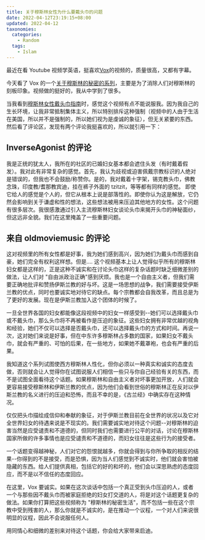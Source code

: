 ```yaml
---
title: 关于穆斯林女性为什么要戴头巾的问题
date: 2022-04-12T23:19:15+08:00
updated: 2022-04-12
taxonomies:
  categories:
    - Random
  tags:
    - Islam
---
```


最近在看 Youtube 视频学英语，挺喜欢[Vox](https://www.youtube.com/channel/UCLXo7UDZvByw2ixzpQCufnA)的视频的，质量很高，又都有字幕。

今天看了 Vox 的一个[关于穆斯林的秘密的系列](https://www.youtube.com/playlist?list=PLJ8cMiYb3G5dIu76T0o8smkqjHOz1-kUo)，主要是为了消除人们对穆斯林的刻板印象。视频做的挺好的，我从中学到了很多。

当我看到[穆斯林女性戴头巾指南](https://www.youtube.com/watch?v=DclppILcDcg&list=PLJ8cMiYb3G5dIu76T0o8smkqjHOz1-kUo&index=12)时，感觉这个视频有点不能说服我。因为我自己的生长环境，让我非常抵制集体主义，所以特别排斥这种强制（视频中的人由于生活在美国，所以并不是强制的，所以她们视为是虔诚的象征），但无关紧要的东西。然后看了评论区，发现有两个评论我挺喜欢的，所以就引用一下：

<!-- more -->

## InverseAgonist 的评论

我是正统的犹太人，我所在的社区的已婚妇女基本都会遮住头发（有时戴着假发）。我对此有非常复杂的感觉。首先，我认为歧视或迫害佩戴宗教标识的人绝对是错误的，但我也不会鼓励/称赞你。是的，我对戴着十字架，锡克教头巾，佛教念珠，印度教/耆那教宾迪，挂在裤子外面的 tzitzit，等等都有同样的感觉。 即使它给人的感觉是个人的，但它从根本上说是部落性的。即使你认为这是解放，它仍然会影响到关于谦虚和性的想法，这些想法被用来压迫其他地方的女性。这个问题有很多层次。我很感激通过引入主流穆斯林妇女谈论头巾来揭开头巾的神秘面纱，但这远非全貌。我们在这里掩盖了一些重要问题。

## 来自 oldmoviemusic 的评论

这对视频里的所有女性都是好事，我为她们感到高兴，因为她们为戴头巾而感到自豪，她们完全有权利这样想。但是.... 这个视频基本上让人觉得似乎所有的穆斯林妇女都是这样的，正是这种不诚实和在讨论头巾这样的复杂话题时缺乏细微差别的做法，让人们对 "自由派政治正确"感到厌烦。我也是一个自由主义者，但我们需要正确地批评和赞扬伊斯兰教的好与坏。这是一场思想的战争，我们需要接受伊斯兰教的优点，同时也要诚实地对待它的缺点。每个宗教都会自我改革，而且总是为了更好的发展。现在是伊斯兰教加入这个团体的时候了。

一旦全世界各国的妇女都能像这段视频中的妇女一样感受到--她们可以选择戴头巾或不戴头巾，那么头巾将不再被看作是压迫的象征。这些妇女拥有非常优越的视角和经验，她们不仅可以选择是否戴头巾，还可以选择戴头巾的方式和时间。再说一次，这对她们来说是好事，但在中东许多穆斯林占多数的国家，如果妇女不戴头巾，就会有严重的、可怕的后果，在一些地方，如果她不戴罩袍，也会有严重的后果。

我知道这个系列试图使西方穆斯林人性化，但你必须以一种真实和诚实的态度去做，否则就会让人觉得你在试图说服人们相信一些只与你自己经验有关的东西，而不是试图全面看待这个话题。如果穆斯林和自由主义者对坏事更加开放，人们就会更容易接受穆斯林和伊斯兰教的优点，因为他们会看到世俗的穆斯林正在反对以伊斯兰教的名义进行的压迫和恐怖，而且不幸的是，《古兰经》中确实存在这种情况。

仅仅把头巾描绘成信仰和奉献的象征，对于伊斯兰教目前在全世界的状况以及它对全世界妇女的待遇来说是不现实的。我们需要诚实地对待这个问题--对穆斯林的迫害当然是应受谴责和不道德的，但同时我们也需要进行公平的对话，讨论在穆斯林国家所做的许多事情也是应受谴责和不道德的，而妇女往往是这些行为的接受者。

一个话题变得越神秘，人们对它的怨恨就越多，你就会得到与你所争取的相反的结果--你得到的不是接受，而是恐惧，因为当人们感觉到不诚实时，他们就会害怕被隐藏的东西。给人们提供真相，包括它的好的和坏的，他们会以深思熟虑的态度回应，而不是以不信任的态度回应。

在这里，Vox 要诚实。如果在这次谈话中包括一个真正受到头巾压迫的人，或者一个与那些因不戴头巾而被家庭拒绝的妇女打交道的人，将是对这个话题更复杂的做法。如果你打算把这些视频称为 "穆斯林的秘密生活"，而不包括一些在这个宗教中受到残害的人，那么你就是不诚实的，是在推动一个议程，一个对人们来说很明显的议程，因此不会说服任何人。

用同情心和细微的差别来对待这个话题，你会给大家带来启迪。
